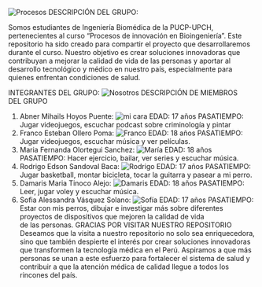 ![Procesos ](https://github.com/user-attachments/assets/076fe361-a2e9-40b7-936a-da7d2bd52305)
DESCRIPCIÓN DEL GRUPO:

Somos estudiantes de Ingeniería Biomédica de la PUCP-UPCH, pertenecientes al curso “Procesos de innovación en Bioingeniería”. Este repositorio ha sido creado para compartir el proyecto que desarrollaremos durante el curso. Nuestro objetivo es crear soluciones innovadoras que contribuyan a mejorar la calidad de vida de las personas y aportar al desarrollo tecnológico y médico en nuestro país, especialmente para quienes enfrentan condiciones de salud.

INTEGRANTES DEL GRUPO: 
![Nosotros](https://github.com/user-attachments/assets/47d5b0aa-2fea-47c6-b41c-93dae606fa7a)
DESCRIPCIÓN DE MIEMBROS DEL GRUPO
1) Abner Mihails Hoyos Puente: 
![mi cara](https://github.com/user-attachments/assets/00ef35e2-b8a9-4efb-a109-3332c757e1d1)
EDAD: 17 años 
PASATIEMPO: Jugar videojuegos, escuchar podcast sobre criminología y pintar
2) Franco Esteban Ollero Poma:
![Franco](https://github.com/user-attachments/assets/0f836cb0-7d2a-4bd6-9d04-5cc09bf3a7d6)
EDAD: 18 años 
PASATIEMPO: Jugar videojuegos, escuchar música y ver películas.
3) Maria Fernanda Olortegui Sanchez:
![María](https://github.com/user-attachments/assets/cbb0458e-bc8e-4843-8fde-003c022a77c0)
EDAD: 18 años 
PASATIEMPO: Hacer ejercicio, bailar, ver series y escuchar música.
4) Rodrigo Edson Sandoval Baca:
![Rodrigo ](https://github.com/user-attachments/assets/0d40b14e-baca-4e64-aa47-5fe5ad71bfeb)
EDAD: 17 años 
PASATIEMPO: Jugar basketball, montar bicicleta, tocar la guitarra y pasear a mi perro.
5) Damaris Maria Tinoco Alejo:
![Damaris](https://github.com/user-attachments/assets/71267344-12d2-4287-aac8-3b43c9bf1d97)
EDAD: 18 años 
PASATIEMPO: Leer, jugar voley y escuchar música.
6) Sofia Alessandra Vásquez Solano:
![Sofía](https://github.com/user-attachments/assets/3e80a58c-276d-41bd-8dc5-16a71464ac1e)
EDAD: 17 años 
PASATIEMPO: Estar con mis perros, dibujar e investigar más sobre diferentes proyectos de dispositivos que mejoren la calidad de vida de las personas.
GRACIAS POR VISITAR NUESTRO REPOSITORIO
Deseamos que la visita a nuestro repositorio no solo sea enriquecedora, sino que también despierte el interés por crear soluciones innovadoras que transformen la tecnología médica en el Perú. Aspiramos a que más personas se unan a este esfuerzo para fortalecer el sistema de salud y contribuir a que la atención médica de calidad llegue a todos los rincones del país.

